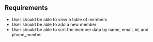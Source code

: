 ## Requirements

- User should be able to view a table of members
- User should be able to add a new member
- User should be able to sort the member data by name, email, id, and phone_number
